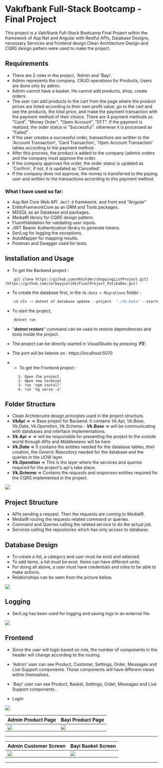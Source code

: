 # Vakıfbank Full-Stack Bootcamp - Final Project

This project is a Vakıfbank Full-Stack Bootcamp Final Project within the framework of Asp.Net and Angular with Restful APIs, Database Designs, necessary Services and frontend design.Clean Architecture Design and CQRS design pattern were used to make the project.

## Requirements
- There are 2 roles in the project, 'Admin and 'Bayi'.
- Admin represents the company. CRUD operations for Products, Users are done only by admin.
- Admin cannot have a basket. He cannot add products, shop, create orders.
- The user can add products to the cart from the page where the product prices are listed according to their own profit value, go to the cart and see the products, the total price, and make the payment transaction with the payment method of their choice. There are 4 payment methods as "Card", "Money Order", "Open Account", "EFT".
If the payment is realized, the order status is "Successful". otherwise it is processed as "Failed".
- If the user creates a successful order, transactions are written to the 'Account Transaction', 'Card Transaction', 'Open Account Transaction' tables according to the payment method.
- After this process, the product is added to the company (admin) orders and the company must approve the order.
- If the company approves the order, the order status is updated as 'Confirm', if not, it is updated as 'Cancelled'.
- If the company does not approve, the money is transferred to the paying user and written to the transactions according to this payment method.


### What I have used so far:
- Asp.Net Core Web API `.Net7.0` framework. and front end "Angular"
- EntityFramworkCore as an ORM and Tools packages.
- MSSQL as an Database and packages.
- MediatR library for CQRS design pattern.
- FluentValidation for validating user inputs.
- JWT Bearer Authentication library to generate tokens.
- SeriLog for logging the exceptions.
- AutoMapper for mapping results.
- Postman and Swagger used for tests.

## Installation and Usage

- To get the Backend project :
```
    git clone https://github.com/mhtaldmr/shoppingListProject.git](https://github.com/zorbeyycelikk/FinalProject_PatikaDev.git)
```
- To create the database first, in the `Vk.Data > Migrations` folder :
```c
    cd sln -> dotnet ef database update --project  "./Vk.Data" --startup-project "./VkApi"   -- apply migrations files to database
```
- To start the project,
```c
    dotnet run
```
- "***dotnet restore***" command can be used to restore dependencies and tools inside the project.
-  The project can be directly started in VisualStudio by pressing '***F5***'.
-  The port will be listenin on : https://localhost:5070

-  - To get the Frontend project :
```
      1- Open the project
      2- Open new terminal
      3- run 'npm install'
      4- run 'ng serve -o'
```

## Folder Structure
- Clean Architecutre design principles used in the project structure. 
- ***VkApi*** => => Base project for Backend. It contains *Vk.Api*, *Vk.Base*, *Vk.Data*, *Vk.Operation*, *Vk.Schema*.- ***Vk.Base*** => will be communicating with databases and interface implementations.
- ***Vk.Api*** => => will be responsible for presenting the project to the outside world through APIs and *Middlewares* will be here
- ***Vk.Data*** => It contains the entities needed for the database tables, their creation, the *Generic Repository* needed for the database and the queries in the *UOW* layer.
- ***Vk.Operation*** => This is the layer where the services and queries required for the project's api's take place.
- ***Vk.Schema*** => Contains the *requests* and *responses* entities required for the CQRS implemented in the project.

<img src="https://github.com/zorbeyycelikk/FinalProject_PatikaDev/blob/main/Img/folderStructure.png"/>

## Project Structure

- APIs sending a request. Then the requests are coming to MediatR.
- MediatR routing the requests related command or queries. 
- Command and Queries calling the related service to do the actual job.
- Services calling the repositories which has only access to database.


## Database Design

- To create a list, a category and user must be exist and selected.
- To add items, a list must be exist. Items can have different units.
- For doing all above, a user must have credentials and roles to be able to make actions.
- Relationships can be seen from the picture below.

<img src="https://github.com/zorbeyycelikk/FinalProject_PatikaDev/blob/main/Img/databaseSchema.png" />


## Logging
- SeriLog has been used for logging and saving logs in an external file.
<img src="https://github.com/zorbeyycelikk/FinalProject_PatikaDev/blob/main/Img/logger.png"/>

## Frontend
- Since the user will login based on role, the number of components in the header will change according to the routing.
- 'Admin' user can see Product, Customer, Settings, Order, Messages and Live Support components. These components will have different views within themselves.
- 'Bayi' user can see Product, Basket, Settings, Order, Messages and Live Support components. .

-  *Login*                                                             

<img src="https://github.com/zorbeyycelikk/FinalProject_PatikaDev/blob/main/Img/loginPage.png"/>      
     
|           Admin Product Page               | Bayi Product Page                                                   
|-------------------------------|-------------------------------
|<img src="https://github.com/zorbeyycelikk/FinalProject_PatikaDev/blob/main/Img/adminProduct.png"/>                         |<img src="https://github.com/zorbeyycelikk/FinalProject_PatikaDev/blob/main/Img/bayiProductScreen.png"/>         
---

|           Admin Customer Screen            |   Bayi Basket Screen                                                   
|-------------------------------|-------------------------------   
|<img src="https://github.com/zorbeyycelikk/FinalProject_PatikaDev/blob/main/Img/adminCustomerScreen.png"/>                       |<img src="https://github.com/zorbeyycelikk/FinalProject_PatikaDev/blob/main/Img/bayiBasketScreen.png"/>

---
